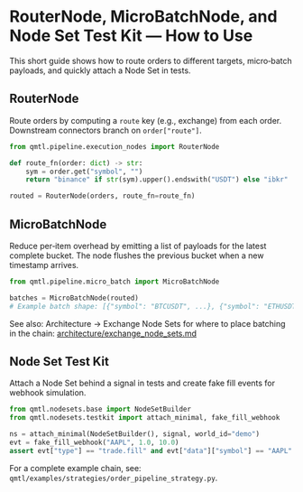 # RouterNode, MicroBatchNode, and Node Set Test Kit — How to Use

This short guide shows how to route orders to different targets, micro‑batch payloads, and quickly attach a Node Set in tests.

## RouterNode

Route orders by computing a `route` key (e.g., exchange) from each order. Downstream connectors branch on `order["route"]`.

```python
from qmtl.pipeline.execution_nodes import RouterNode

def route_fn(order: dict) -> str:
    sym = order.get("symbol", "")
    return "binance" if str(sym).upper().endswith("USDT") else "ibkr"

routed = RouterNode(orders, route_fn=route_fn)
```

## MicroBatchNode

Reduce per‑item overhead by emitting a list of payloads for the latest complete bucket. The node flushes the previous bucket when a new timestamp arrives.

```python
from qmtl.pipeline.micro_batch import MicroBatchNode

batches = MicroBatchNode(routed)
# Example batch shape: [{"symbol": "BTCUSDT", ...}, {"symbol": "ETHUSDT", ...}]
```

See also: Architecture → Exchange Node Sets for where to place batching in the chain: [architecture/exchange_node_sets.md](../architecture/exchange_node_sets.md)

## Node Set Test Kit

Attach a Node Set behind a signal in tests and create fake fill events for webhook simulation.

```python
from qmtl.nodesets.base import NodeSetBuilder
from qmtl.nodesets.testkit import attach_minimal, fake_fill_webhook

ns = attach_minimal(NodeSetBuilder(), signal, world_id="demo")
evt = fake_fill_webhook("AAPL", 1.0, 10.0)
assert evt["type"] == "trade.fill" and evt["data"]["symbol"] == "AAPL"
```

For a complete example chain, see: `qmtl/examples/strategies/order_pipeline_strategy.py`.

